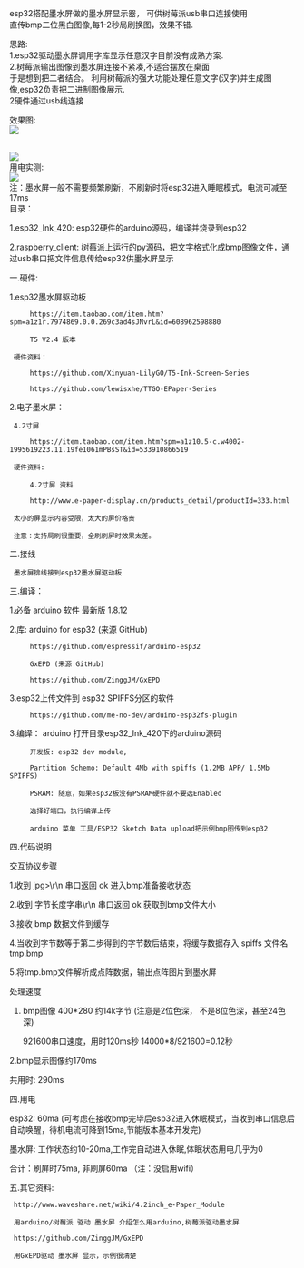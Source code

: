 
esp32搭配墨水屏做的墨水屏显示器， 可供树莓派usb串口连接使用  <br/>
直传bmp二位黑白图像,每1-2秒局刷换图，效果不错.<br/>

思路:  <br/>
1.esp32驱动墨水屏调用字库显示任意汉字目前没有成熟方案. <br/>
2.树莓派输出图像到墨水屏连接不紧凑,不适合摆放在桌面<br/>
于是想到把二者结合。 利用树莓派的强大功能处理任意文字(汉字)并生成图像,esp32负责把二进制图像展示.<br/>
2硬件通过usb线连接<br/>

效果图:
<br/>
<img src= 'https://raw.githubusercontent.com/lixy123/esp32_Ink-esp32-/master/ink_3.jpg' /> 

<br/>
<img src= 'https://raw.githubusercontent.com/lixy123/esp32_Ink-esp32-/master/ink_1.jpg' /> 
<br/>
用电实测:
<br/>
<img src= 'https://raw.githubusercontent.com/lixy123/esp32_Ink-esp32-/master/ink_2.jpg' /> 
<br/>
 注：墨水屏一般不需要频繁刷新，不刷新时将esp32进入睡眠模式，电流可减至17ms
 <br/>
 目录：
 
 1.esp32_Ink_420: esp32硬件的arduino源码，编译并烧录到esp32
 
 2.raspberry_client: 树莓派上运行的py源码，把文字格式化成bmp图像文件，通过usb串口把文件信息传给esp32供墨水屏显示
 
 
  一.硬件:

  1.esp32墨水屏驱动板

         https://item.taobao.com/item.htm?spm=a1z1r.7974869.0.0.269c3ad4sJNvrL&id=608962598880

         T5 V2.4 版本      

     硬件资料：

         https://github.com/Xinyuan-LilyGO/T5-Ink-Screen-Series

         https://github.com/lewisxhe/TTGO-EPaper-Series      

  2.电子墨水屏：

     4.2寸屏

         https://item.taobao.com/item.htm?spm=a1z10.5-c.w4002-1995619223.11.19fe1061mPBsST&id=533910866519

     硬件资料:

         4.2寸屏 资料

         http://www.e-paper-display.cn/products_detail/productId=333.html

     太小的屏显示内容受限，太大的屏价格贵

     注意：支持局刷很重要，全刷刷屏时效果太差。

  二.接线

     墨水屏排线接到esp32墨水屏驱动板

  三.编译：

  1.必备 arduino 软件 最新版 1.8.12

  2.库:  arduino for esp32 (来源 GitHub)

         https://github.com/espressif/arduino-esp32

         GxEPD (来源 GitHub)

         https://github.com/ZinggJM/GxEPD

  3.esp32上传文件到 esp32 SPIFFS分区的软件

         https://github.com/me-no-dev/arduino-esp32fs-plugin

  3.编译：
         arduino 打开目录esp32_Ink_420下的arduino源码

         开发板: esp32 dev module,

         Partition Schemo: Default 4Mb with spiffs (1.2MB APP/ 1.5Mb SPIFFS)

         PSRAM: 随意，如果esp32板没有PSRAM硬件就不要选Enabled

         选择好端口，执行编译上传

         arduino 菜单 工具/ESP32 Sketch Data upload把示例bmp图传到esp32

  四.代码说明

  交互协议步骤

  1.收到 jpg>\r\n   串口返回 ok 进入bmp准备接收状态

  2.收到 字节长度字串\r\n 串口返回 ok 获取到bmp文件大小

  3.接收 bmp 数据文件到缓存 

  4.当收到字节数等于第二步得到的字节数后结束，将缓存数据存入 spiffs 文件名tmp.bmp

  5.将tmp.bmp文件解析成点阵数据，输出点阵图片到墨水屏

  处理速度

  1. bmp图像 400*280 约14k字节 (注意是2位色深， 不是8位色深，甚至24色深)

     921600串口速度，用时120ms秒   14000*8/921600=0.12秒

  2.bmp显示图像约170ms

  共用时: 290ms

  四.用电

  esp32: 60ma (可考虑在接收bmp完毕后esp32进入休眠模式，当收到串口信息后自动唤醒，待机电流可降到15ma,节能版本基本开发完)

  墨水屏: 工作状态约10-20ma,工作完自动进入休眠,体眠状态用电几乎为0

  合计：刷屏时75ma, 非刷屏60ma （注：没启用wifi）

  五.其它资料:          

     http://www.waveshare.net/wiki/4.2inch_e-Paper_Module

     用arduino/树莓派 驱动 墨水屏 介绍怎么用arduino,树莓派驱动墨水屏

     https://github.com/ZinggJM/GxEPD

     用GxEPD驱动 墨水屏 显示，示例很清楚
